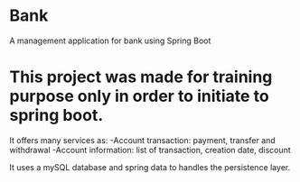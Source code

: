 # Bank
A management application for bank using Spring Boot

# This project was made for training purpose only in order to initiate to spring boot.
It offers many services as:
-Account transaction: payment, transfer and withdrawal
-Account information: list of transaction, creation date, discount

It uses a mySQL database and spring data to handles the persistence layer.

